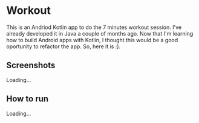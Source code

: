 # Workout

This is an Andriod Kotlin app to do the 7 minutes workout session. 
I've already developed it in Java a couple of months ago.
Now that I'm learning how to build Android apps with Kotlin, I thought this would be a good oportunity to refactor the app. 
So, here it is :).

## Screenshots

Loading...

## How to run

Loading...
